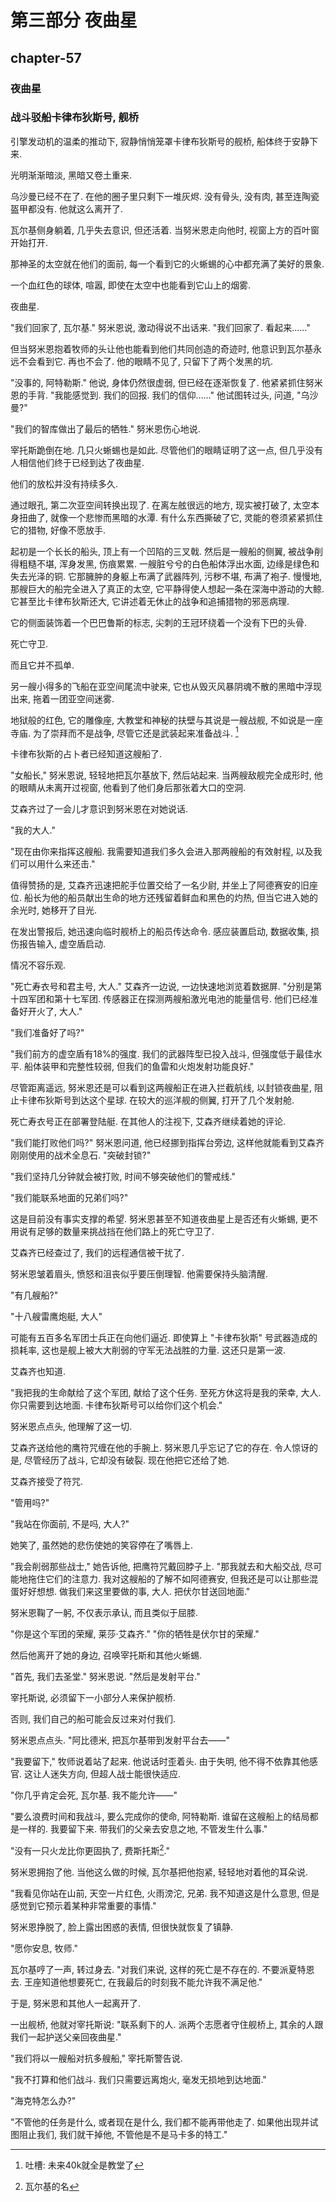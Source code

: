 # 第三部分 夜曲星

## chapter-57

### 夜曲星

### 战斗驳船卡律布狄斯号, 舰桥

引擎发动机的温柔的推动下, 寂静悄悄笼罩卡律布狄斯号的舰桥, 船体终于安静下来.

光明渐渐暗淡, 黑暗又卷土重来.

乌沙曼已经不在了. 在他的圈子里只剩下一堆灰烬. 没有骨头, 没有肉, 甚至连陶瓷盔甲都没有. 他就这么离开了.

瓦尔基侧身躺着, 几乎失去意识, 但还活着. 当努米恩走向他时, 视窗上方的百叶窗开始打开.

那神圣的太空就在他们的面前, 每一个看到它的火蜥蜴的心中都充满了美好的景象.

一个血红色的球体, 喧嚣, 即使在太空中也能看到它山上的烟雾.

夜曲星.

"我们回家了, 瓦尔基." 努米恩说, 激动得说不出话来. "我们回家了. 看起来……"

但当努米恩抱着牧师的头让他也能看到他们共同创造的奇迹时, 他意识到瓦尔基永远不会看到它. 再也不会了. 他的眼睛不见了, 只留下了两个发黑的坑.

"没事的, 阿特勒斯." 他说, 身体仍然很虚弱, 但已经在逐渐恢复了. 他紧紧抓住努米恩的手背. "我能感觉到. 我们的回报. 我们的信仰……" 他试图转过头, 问道, "乌沙曼?"

"我们的智库做出了最后的牺牲." 努米恩伤心地说.

宰托斯跪倒在地. 几只火蜥蜴也是如此. 尽管他们的眼睛证明了这一点, 但几乎没有人相信他们终于已经到达了夜曲星.

他们的放松并没有持续多久.

通过眼孔, 第二次亚空间转换出现了. 在离左舷很远的地方, 现实被打破了, 太空本身扭曲了, 就像一个悲惨而黑暗的水潭. 有什么东西撕破了它, 灵能的卷须紧紧抓住它的猎物, 好像不愿放手.

起初是一个长长的船头, 顶上有一个凹陷的三叉戟. 然后是一艘船的侧翼, 被战争削得粗糙不堪, 浑身发黑, 伤痕累累. 一艘脏兮兮的白色船体浮出水面, 边缘是绿色和失去光泽的铜. 它那臃肿的身躯上布满了武器阵列, 污秽不堪, 布满了袍子. 慢慢地, 那艘巨大的船完全进入了真正的太空, 它平静得使人想起一条在深海中游动的大鲸. 它甚至比卡律布狄斯还大, 它讲述着无休止的战争和追捕猎物的邪恶病理.

它的侧面装饰着一个巴巴鲁斯的标志, 尖刺的王冠环绕着一个没有下巴的头骨.

死亡守卫.

而且它并不孤单.

另一艘小得多的飞船在亚空间尾流中驶来, 它也从毁灭风暴阴魂不散的黑暗中浮现出来, 拖着一团亚空间迷雾.

地狱般的红色, 它的雕像座, 大教堂和神秘的扶壁与其说是一艘战舰, 不如说是一座寺庙. 为了崇拜而不是战争, 尽管它还是武装起来准备战斗. [^1]

卡律布狄斯的占卜者已经知道这艘船了.

"女船长," 努米恩说, 轻轻地把瓦尔基放下, 然后站起来. 当两艘敌舰完全成形时, 他的眼睛从未离开过视窗, 他看到了他们身后那张着大口的空洞.

艾森齐过了一会儿才意识到努米恩在对她说话.

"我的大人."

"现在由你来指挥这艘船. 我需要知道我们多久会进入那两艘船的有效射程, 以及我们可以用什么来还击."

值得赞扬的是, 艾森齐迅速把舵手位置交给了一名少尉, 并坐上了阿德赛安的旧座位. 船长为他的船员献出生命的地方还残留着鲜血和黑色的灼热, 但当它进入她的余光时, 她移开了目光.

在发出警报后, 她迅速向临时舰桥上的船员传达命令. 感应装置启动, 数据收集, 损伤报告输入, 虚空盾启动.

情况不容乐观.

"死亡寿衣号和君主号, 大人." 艾森齐一边说, 一边快速地浏览着数据屏. "分别是第十四军团和第十七军团. 传感器正在探测两艘船激光电池的能量信号. 他们已经准备好开火了, 大人."

"我们准备好了吗?"

"我们前方的虚空盾有18%的强度. 我们的武器阵型已投入战斗, 但强度低于最佳水平. 船体装甲和完整性较弱, 但我们的鱼雷和火炮发射功能良好."

尽管距离遥远, 努米恩还是可以看到这两艘船正在进入拦截航线, 以封锁夜曲星, 阻止卡律布狄斯号到达这个星球. 在较大的巡洋舰的侧翼, 打开了几个发射舱.

死亡寿衣号正在部署登陆艇. 在其他人的注视下, 艾森齐继续着她的评论.

"我们能打败他们吗?" 努米恩问道, 他已经挪到指挥台旁边, 这样他就能看到艾森齐刚刚使用的战术全息石. "突破封锁?"

"我们坚持几分钟就会被打败, 时间不够突破他们的警戒线."

"我们能联系地面的兄弟们吗?"

这是目前没有事实支撑的希望. 努米恩甚至不知道夜曲星上是否还有火蜥蜴, 更不用说有足够的数量来挑战挡在他们路上的死亡守卫了.

艾森齐已经查过了, 我们的远程通信被干扰了.

努米恩皱着眉头, 愤怒和沮丧似乎要压倒理智. 他需要保持头脑清醒.

"有几艘船?"

"十八艘雷鹰炮艇, 大人"

可能有五百多名军团士兵正在向他们逼近. 即使算上 "卡律布狄斯" 号武器造成的损耗率, 这也是舰上被大大削弱的守军无法战胜的力量. 这还只是第一波.

艾森齐也知道.

"我把我的生命献给了这个军团, 献给了这个任务. 至死方休这将是我的荣幸, 大人. 你只需要到达地面. 卡律布狄斯号可以给你们这个机会."

努米恩点点头, 他理解了这一切.

艾森齐送给他的鹰符咒缠在他的手腕上. 努米恩几乎忘记了它的存在. 令人惊讶的是, 尽管经历了战斗, 它却没有破裂. 现在他把它还给了她.

艾森齐接受了符咒.

"管用吗?"

"我站在你面前, 不是吗, 大人?"

她笑了, 虽然她的悲伤使她的笑容停在了嘴唇上.

"我会削弱那些战士," 她告诉他, 把鹰符咒戴回脖子上. "那我就去和大船交战, 尽可能地拖住它们的注意力. 我对这艘船的了解不如阿德赛安, 但我还是可以让那些混蛋好好想想. 做我们来这里要做的事, 大人. 把伏尔甘送回地面."

努米恩鞠了一躬, 不仅表示承认, 而且类似于屈膝.

"你是这个军团的荣耀, 莱莎·艾森齐." "你的牺牲是伏尔甘的荣耀."

然后他离开了她的身边, 召唤宰托斯和其他火蜥蜴.

"首先, 我们去圣堂." 努米恩说. "然后是发射平台."

宰托斯说, 必须留下一小部分人来保护舰桥.

否则, 我们自己的船可能会反过来对付我们.

努米恩点点头. "阿比德米, 把瓦尔基带到发射平台去——"

"我要留下," 牧师说着站了起来. 他说话时歪着头. 由于失明, 他不得不依靠其他感官. 这让人迷失方向, 但超人战士能很快适应.

"你几乎肯定会死, 瓦尔基. 我不能允许——"

"要么浪费时间和我战斗, 要么完成你的使命, 阿特勒斯. 谁留在这艘船上的结局都是一样的. 我要留下来. 带我们的父亲去安息之地, 不管发生什么事."

"没有一只火龙比你更固执了, 费斯托斯[^2]."

努米恩拥抱了他. 当他这么做的时候, 瓦尔基把他抱紧, 轻轻地对着他的耳朵说.

"我看见你站在山前, 天空一片红色, 火雨滂沱, 兄弟. 我不知道这是什么意思, 但是感觉到它预示着某种非常重要的事情."

努米恩挣脱了, 脸上露出困惑的表情, 但很快就恢复了镇静.

"愿你安息, 牧师."

瓦尔基哼了一声, 转过身去. "对我们来说, 这样的死亡是不存在的. 不要派夏特恩去. 王座知道他想要死亡, 在我最后的时刻我不能允许我不满足他."

于是, 努米恩和其他人一起离开了.

一出舰桥, 他就对宰托斯说: "联系剩下的人. 派两个志愿者守住舰桥上, 其余的人跟我们一起护送父亲回夜曲星."

"我们将以一艘船对抗多艘船," 宰托斯警告说.

"我不打算和他们战斗. 我们只需要远离炮火, 毫发无损地到达地面."

"海克特怎么办?"

"不管他的任务是什么, 或者现在是什么, 我们都不能再带他走了. 如果他出现并试图阻止我们, 我们就干掉他, 不管他是不是马卡多的特工."

[^1]: 吐槽: 未来40k就全是教堂了

[^2]: 瓦尔基的名
